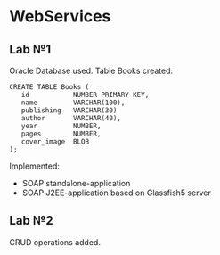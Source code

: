 # WebServices

## Lab №1


Oracle Database used.
Table Books created:

```
CREATE TABLE Books (
   id           NUMBER PRIMARY KEY,
   name         VARCHAR(100),
   publishing   VARCHAR(30)
   author       VARCHAR(40),
   year         NUMBER,
   pages        NUMBER,
   cover_image  BLOB
);
```

Implemented:
- SOAP standalone-application 
- SOAP J2EE-application based on Glassfish5 server

## Lab №2


CRUD operations added.
